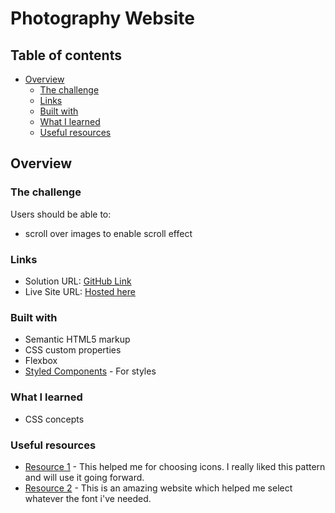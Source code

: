 # Photography Website

## Table of contents

- [Overview](#overview)
  - [The challenge](#the-challenge)
  - [Links](#links)
  - [Built with](#built-with)
  - [What I learned](#what-i-learned)
  - [Useful resources](#useful-resources)

## Overview

### The challenge

Users should be able to:

- scroll over images to enable scroll effect

### Links

- Solution URL: [GitHub Link](https://github.com/Rataash99/HTML-CSS-Mini-Project--Photography-Website)
- Live Site URL: [Hosted here](https://shutter-zone.netlify.app/)

### Built with

- Semantic HTML5 markup
- CSS custom properties
- Flexbox
- [Styled Components](https://fontawesome.com) - For styles

### What I learned

- CSS concepts

### Useful resources

- [Resource 1](https://www.fontawesome.com) - This helped me for choosing icons. I really liked this pattern and will use it going forward.
- [Resource 2](https://fonts.google.com) - This is an amazing website which helped me select whatever the font i've needed.
